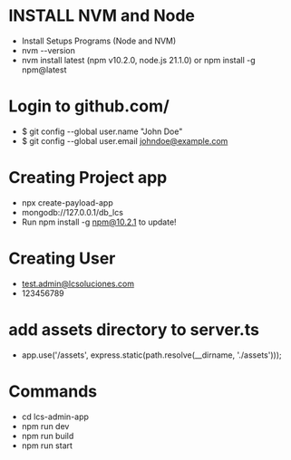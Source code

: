 

# INSTALL NVM and Node
- Install Setups Programs (Node and NVM)
- nvm --version
- nvm install latest (npm v10.2.0, node.js 21.1.0) or npm install -g npm@latest

# Login to github.com/
- $ git config --global user.name "John Doe"
- $ git config --global user.email johndoe@example.com

# Creating Project app
- npx create-payload-app
- mongodb://127.0.0.1/db_lcs
- Run npm install -g npm@10.2.1 to update!

# Creating User
- test.admin@lcsoluciones.com
- 123456789

# add assets directory to server.ts 
- app.use('/assets', express.static(path.resolve(__dirname, './assets')));

# Commands
- cd lcs-admin-app
- npm run dev 
- npm run build
- npm run start 


